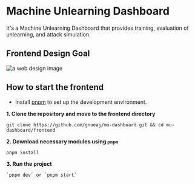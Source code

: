 # Machine Unlearning Dashboard
It's a Machine Unlearning Dashboard that provides training, evaluation of unlearning, and attack simulation.

## Frontend Design Goal
<img src="https://github.com/gnueaj/mu-dashboard/blob/main/frontend/public/design.png" alt="a web design image" />

## How to start the frontend

* Install [pnpm](https://pnpm.io/installation) to set up the development environment.

**1. Clone the repository and move to the frontend directory**
```shell
git clone https://github.com/gnueaj/mu-dashboard.git && cd mu-dashboard/frontend
```

**2. Download necessary modules using `pnpm`**
```shell
pnpm install
```

**3. Run the project**
```shell
`pnpm dev` or `pnpm start`
```

